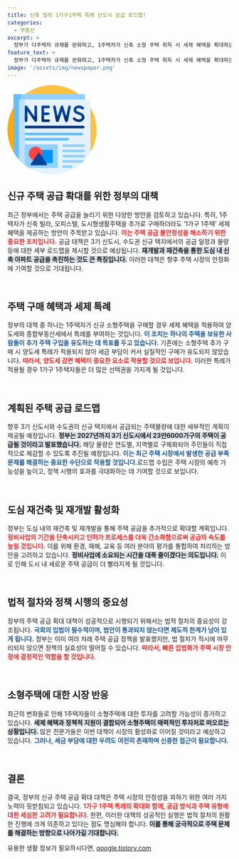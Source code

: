 ```yaml
---
title: 신축 빌라 1가구1주택 특례 신도시 공급 로드맵!
categories:
  - 부동산
excerpt: >
  정부가 다주택자 규제를 완화하고, 1주택자가 신축 소형 주택 취득 시 세제 혜택을 확대하는 방안을 추진 중이다. 3기 신도시와 신규 택지 공급 로드맵도 마련해 주택 공급 공백 해소에 나선다. 어떤 변화가 있을지 주목된다!
feature_text: >
  정부가 다주택자 규제를 완화하고, 1주택자가 신축 소형 주택 취득 시 세제 혜택을 확대하는 방안을 추진 중이다. 3기 신도시와 신규 택지 공급 로드맵도 마련해 주택 공급 공백 해소에 나선다. 어떤 변화가 있을지 주목된다!
image: '/assets/img/newspaper.png'
---
```


<p><img src="/assets/img/newspaper.png" alt="kimp 속보" /></p>

<h2 data-ke-size="size26">신규 주택 공급 확대를 위한 정부의 대책</h2>

<p data-ke-size="size16">최근 정부에서는 주택 공급을 늘리기 위한 다양한 방안을 검토하고 있습니다. 특히, 1주택자가 신축 빌라, 오피스텔, 도시형생활주택을 추가로 구매하더라도 ‘1가구 1주택’ 세제 혜택을 제공하는 방안이 주목받고 있습니다. <b><span style="color: #ee2323;">이는 주택 공급 불안정성을 해소하기 위한 중요한 조치입니다.</span></b> 공급 대책은 3기 신도시, 수도권 신규 택지에서의 공급 일정과 물량 등에 대한 세부 로드맵을 제시할 것으로 예상됩니다. <b><span style="background-color: #21538527;">재개발과 재건축을 통한 도심 내 신축 아파트 공급을 촉진하는 것도 큰 특징입니다.</span></b> 이러한 대책은 향후 주택 시장의 안정화에 기여할 것으로 기대됩니다.</p>

<p data-ke-size="size16">&nbsp;</p>

<h2 data-ke-size="size26">주택 구매 혜택과 세제 특례</h2>

<p data-ke-size="size16">정부의 대책 중 하나는 1주택자가 신규 소형주택을 구매할 경우 세제 혜택을 적용하여 양도세와 종합부동산세에서 특례를 부여하는 것입니다. <b><span style="color: #1a5490;">이 조치는 하나의 주택을 보유한 사람들이 추가 주택 구입을 유도하는 데 목표를 두고 있습니다.</span></b> 기존에는 소형주택 추가 구매 시 양도세 특례가 적용되지 않아 세금 부담이 커서 실질적인 구매가 유도되지 않았습니다. <b><span style="color: #ee2323;">따라서, 양도세 감면 혜택이 중요한 요소로 작용할 것으로 보입니다.</span></b> 이러한 특례가 적용될 경우 1가구 1주택자들은 더 많은 선택권을 가지게 될 것입니다.</p>

<p data-ke-size="size16">&nbsp;</p>

<h2 data-ke-size="size26">계획된 주택 공급 로드맵</h2>

<p data-ke-size="size16">향후 3기 신도시와 수도권의 신규 택지에서 공급되는 주택물량에 대한 세부적인 계획이 제공될 예정입니다. <b><span style="background-color: #21538527;">정부는 2027년까지 3기 신도시에서 23만6000가구의 주택이 공급될 것이라고 발표했습니다.</span></b> 해당 물량은 연도별, 지역별로 구체화되어 주민들이 직접적으로 체감할 수 있도록 추진될 예정입니다. <b><span style="color: #1a5490;">이는 최근 주택 시장에서 발생한 공급 부족 문제를 해결하는 중요한 수단으로 작용할 것입니다.</span></b>로드맵 수립은 주택 시장의 예측 가능성을 높이고, 정책 시행의 효과를 극대화하는 데 기여할 것으로 보입니다.</p>

<p data-ke-size="size16">&nbsp;</p>

<h2 data-ke-size="size26">도심 재건축 및 재개발 활성화</h2>

<p data-ke-size="size16">정부는 도심 내의 재건축 및 재개발을 통해 주택 공급을 추가적으로 확대할 계획입니다. <b><span style="color: #ee2323;">정비사업의 기간을 단축시키고 인허가 프로세스를 더욱 간소화함으로써 공급의 속도를 높일 것입니다.</span></b> 이를 위해 환경, 재해, 교육 등 여러 분야의 평가를 통합하여 처리하는 방안을 고려하고 있습니다. <b><span style="background-color: #21538527;">정비사업에 소요되는 시간을 대폭 줄이겠다는 의도입니다.</span></b> 이로 인해 도시 내 새로운 주택 공급이 더 빨라지게 될 것입니다.</p>

<p data-ke-size="size16">&nbsp;</p>

<h2 data-ke-size="size26">법적 절차와 정책 시행의 중요성</h2>

<p data-ke-size="size16">정부의 주택 공급 확대 대책이 성공적으로 시행되기 위해서는 법적 절차의 중요성이 강조됩니다. <b><span style="color: #1a5490;">국회의 입법이 필수적이며, 법안이 통과되지 않는다면 제도적 한계가 남아 있게 됩니다.</span></b> 정부는 이미 여러 차례 주택 공급 정책을 발표했지만, 법 절차가 적시에 마무리되지 않으면 정책의 실효성이 떨어질 수 있습니다. <b><span style="color: #ee2323;">따라서, 빠른 입법화가 주택 시장 안정에 결정적인 역할을 할 것입니다.</span></b></p>

<p data-ke-size="size16">&nbsp;</p>

<h2 data-ke-size="size26">소형주택에 대한 시장 반응</h2>

<p data-ke-size="size16">최근의 변화들로 인해 1주택자들이 소형주택에 대한 투자를 고려할 가능성이 증가하고 있습니다. <b><span style="background-color: #21538527;">세제 혜택과 정책적 지원이 결합되어 소형주택이 매력적인 투자처로 떠오르는 상황입니다.</span></b> 많은 전문가들은 이번 대책이 시장의 활성화로 이어질 것이라고 예상하고 있습니다. <b><span style="color: #1a5490;">그러나, 세금 부담에 대한 우려도 여전히 존재하며 신중한 접근이 필요합니다.</span></b></p>

<p data-ke-size="size16">&nbsp;</p>

<h2 data-ke-size="size26">결론</h2>

<p data-ke-size="size16">결국, 정부의 신규 주택 공급 확대 대책은 주택 시장의 안정성을 꾀하기 위한 여러 가지 노력이 뒷받침되고 있습니다. <b><span style="color: #ee2323;">1가구 1주택 특례의 확대와 함께, 공급 방식과 주택 유형에 대한 세심한 고려가 필요합니다.</span></b> 한편, 이러한 대책의 성공적인 실행은 법적 절차의 원활한 진행에 크게 의존하고 있다는 점도 명심해야 합니다. <b><span style="background-color: #21538527;">이를 통해 궁극적으로 주택 문제를 해결하는 방향으로 나아가길 기대합니다.</span></b></p>
유용한 생활 정보가 필요하시다면, <a href="https://qoogle.tistory.com" rel="dofollow">qoogle.tistory.com</a>


